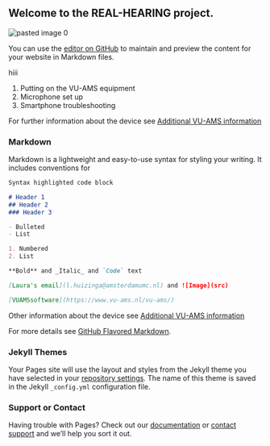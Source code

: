 ## Welcome to the REAL-HEARING project.  

![pasted image 0](https://user-images.githubusercontent.com/74911910/99976346-a2d94800-2da3-11eb-8d7e-5a16f4d08ae6.png)

You can use the [editor on GitHub](https://github.com/nicotrial666/realhearingtrial1/edit/gh-pages/index.md) to maintain and preview the content for your website in Markdown files.

hiii
1. Putting on the VU-AMS equipment
2. Microphone set up
3. Smartphone troubleshooting 

For further information about the device see [Additional VU-AMS information](http://www.vu-ams.nl/vu-ams/)

### Markdown

Markdown is a lightweight and easy-to-use syntax for styling your writing. It includes conventions for

```markdown
Syntax highlighted code block

# Header 1
## Header 2
### Header 3

- Bulleted
- List

1. Numbered
2. List

**Bold** and _Italic_ and `Code` text

[Laura's email](l.huizinga@amsterdamumc.nl) and ![Image](src)

[VUAMSsoftware](https://www.vu-ams.nl/vu-ams/)

```
Other information about the device see [Additional VU-AMS information](https://www.vu-ams.nl/vu-ams/)

For more details see [GitHub Flavored Markdown](https://guides.github.com/features/mastering-markdown/).

### Jekyll Themes

Your Pages site will use the layout and styles from the Jekyll theme you have selected in your [repository settings](https://github.com/nicotrial666/realhearingtrial1/settings). The name of this theme is saved in the Jekyll `_config.yml` configuration file.

### Support or Contact

Having trouble with Pages? Check out our [documentation](https://docs.github.com/categories/github-pages-basics/) or [contact support](https://github.com/contact) and we’ll help you sort it out.
